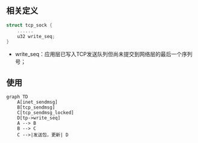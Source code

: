 ## 相关定义
```C
struct tcp_sock {
    ......
    u32 write_seq;
}
```
+ write_seq：应用层已写入TCP发送队列但尚未提交到网络层的最后一个序列号；

## 使用
```mermaid
graph TD
    A[inet_sendmsg]
    B[tcp_sendmsg]
    C[tcp_sendmsg_locked]
    D[tp->write_seq]
    A --> B
    B --> C
    C -->|发送包，更新| D
```
